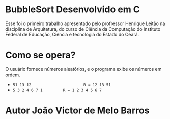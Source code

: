 # BubbleSort Desenvolvido em C
    
Esse foi o primeiro trabalho apresentado pelo profressor Henrique Leitão na disciplina de Arquitetura, do curso de Ciência da Computação do Instituto Federal de Educação, Ciência e tecnologia do Estado do Ceará.

# Como se opera?

O usuário fornece números aleatórios, e o programa exibe os números em ordem. 

- `51 13 12                       R = 12 13 51`
- `5 3 2 4 6 7 1         R = 1 2 3 4 5 6 7`

# Autor João Victor de Melo Barros